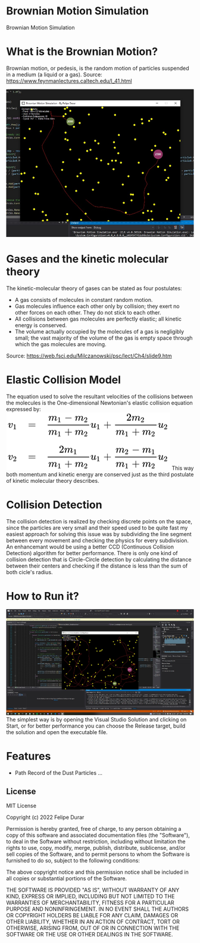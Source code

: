 # Brownian Motion Simulation
Brownian Motion Simulation

# What is the Brownian Motion?
Brownian motion, or pedesis, is the random motion of particles suspended in a medium (a liquid or a gas).
Source: https://www.feynmanlectures.caltech.edu/I_41.html

![alt text](screenshots/Screenshot_1.jpg)

# Gases and the kinetic molecular theory
The kinetic-molecular theory of gases can be stated as four postulates:
- A gas consists of molecules in constant random motion.
- Gas molecules influence each other only by collision; they exert no other forces on each other.   They do not stick to each other.
- All collisions between gas molecules are perfectly elastic; all kinetic energy is conserved.
- The volume actually occupied by the molecules of a gas is negligibly small; the vast majority of the volume of the gas is empty space through which the gas molecules are moving.

Source: https://web.fscj.edu/Milczanowski/psc/lect/Ch4/slide9.htm

# Elastic Collision Model
The equation used to solve the resultant velocities of the collisions between the molecules is the One-dimensional Newtonian's elastic collision equation expressed by:
![alt text](screenshots/ac6c6ba32ecc73b38db1e1b120ce1f871577cf21.svg)
This way both momentum and kinetic energy are conserved just as the third postulate of kinetic molecular theory describes.

# Collision Detection
The collision detection is realized by checking discrete points on the space, since the particles are very small and their speed used to be quite fast my easiest approach for solving this issue was by subdividing the line segment between every movement and checking the physics for every subdivision.
An enhancemant would be using a better CCD (Continuous Collision Detection) algorithm for better performance.
There is only one kind of collision detection that is Circle-Circle detection by calculating the distance between their centers and checking if the distance is less than the sum of both cicle's radius.

# How to Run it?
![alt text](screenshots/Screenshot_3.jpg)
The simplest way is by opening the Visual Studio Solution and clicking on Start, or for better performance you can choose the Release target, build the solution and open the executable file.

# Features
- Path Record of the Dust Particles
...

## License

MIT License

Copyright (c) 2022 Felipe Durar

Permission is hereby granted, free of charge, to any person obtaining a copy
of this software and associated documentation files (the "Software"), to deal
in the Software without restriction, including without limitation the rights
to use, copy, modify, merge, publish, distribute, sublicense, and/or sell
copies of the Software, and to permit persons to whom the Software is
furnished to do so, subject to the following conditions:

The above copyright notice and this permission notice shall be included in all
copies or substantial portions of the Software.

THE SOFTWARE IS PROVIDED "AS IS", WITHOUT WARRANTY OF ANY KIND, EXPRESS OR
IMPLIED, INCLUDING BUT NOT LIMITED TO THE WARRANTIES OF MERCHANTABILITY,
FITNESS FOR A PARTICULAR PURPOSE AND NONINFRINGEMENT. IN NO EVENT SHALL THE
AUTHORS OR COPYRIGHT HOLDERS BE LIABLE FOR ANY CLAIM, DAMAGES OR OTHER
LIABILITY, WHETHER IN AN ACTION OF CONTRACT, TORT OR OTHERWISE, ARISING FROM,
OUT OF OR IN CONNECTION WITH THE SOFTWARE OR THE USE OR OTHER DEALINGS IN THE
SOFTWARE.
